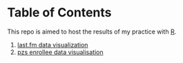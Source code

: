 # Table of Contents

This repo is aimed to host the results of my practice with [R](https://r-project.org).

1. [last.fm data visualization](/lastfm)
2. [pzs enrollee data visualisation](/pzs-stats)
